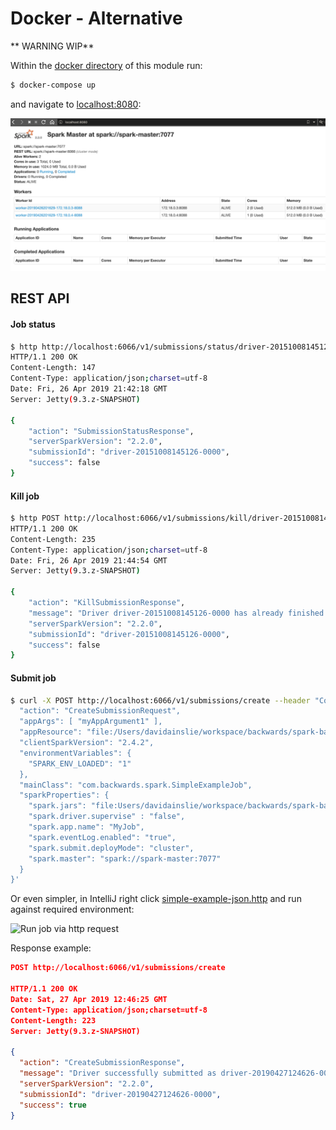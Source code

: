 # Docker - Alternative

** WARNING WIP**

Within the [docker directory](../docker) of this module run:

```bash
$ docker-compose up
```

and navigate to [localhost:8080](http://localhost:8080):

![Docker](images/docker.png)

## REST API

#### Job status

```bash
$ http http://localhost:6066/v1/submissions/status/driver-20151008145126-0000
HTTP/1.1 200 OK
Content-Length: 147
Content-Type: application/json;charset=utf-8
Date: Fri, 26 Apr 2019 21:42:18 GMT
Server: Jetty(9.3.z-SNAPSHOT)

{
    "action": "SubmissionStatusResponse",
    "serverSparkVersion": "2.2.0",
    "submissionId": "driver-20151008145126-0000",
    "success": false
}
```

#### Kill job

```bash
$ http POST http://localhost:6066/v1/submissions/kill/driver-20151008145126-0000
HTTP/1.1 200 OK
Content-Length: 235
Content-Type: application/json;charset=utf-8
Date: Fri, 26 Apr 2019 21:44:54 GMT
Server: Jetty(9.3.z-SNAPSHOT)

{
    "action": "KillSubmissionResponse",
    "message": "Driver driver-20151008145126-0000 has already finished or does not exist",
    "serverSparkVersion": "2.2.0",
    "submissionId": "driver-20151008145126-0000",
    "success": false
}
```

#### Submit job

```bash
$ curl -X POST http://localhost:6066/v1/submissions/create --header "Content-Type:application/json;charset=UTF-8" --data '{
  "action": "CreateSubmissionRequest",
  "appArgs": [ "myAppArgument1" ],
  "appResource": "file:/Users/davidainslie/workspace/backwards/spark-backwards/spark-and-hadoop-course/target/scala-2.12/spark-and-hadoop-course_2.12-0.1.0-SNAPSHOT.jar",      
  "clientSparkVersion": "2.4.2",
  "environmentVariables": {
    "SPARK_ENV_LOADED": "1"
  },
  "mainClass": "com.backwards.spark.SimpleExampleJob",
  "sparkProperties": {
    "spark.jars": "file:Users/davidainslie/workspace/backwards/spark-backwards/spark-and-hadoop-course/target/scala-2.12/spark-and-hadoop-course_2.12-0.1.0-SNAPSHOT.jar",
    "spark.driver.supervise" : "false",
    "spark.app.name": "MyJob",
    "spark.eventLog.enabled": "true",
    "spark.submit.deployMode": "cluster",
    "spark.master": "spark://spark-master:7077"
  }
}'
```

Or even simpler, in IntelliJ right click [simple-example-json.http](../src/main/resources/jobs/simple-example-json.http) and run against required environment:

![Run job via http request](images/run-job-via-http-request.png)

Response example:

```json
POST http://localhost:6066/v1/submissions/create

HTTP/1.1 200 OK
Date: Sat, 27 Apr 2019 12:46:25 GMT
Content-Type: application/json;charset=utf-8
Content-Length: 223
Server: Jetty(9.3.z-SNAPSHOT)

{
  "action": "CreateSubmissionResponse",
  "message": "Driver successfully submitted as driver-20190427124626-0000",
  "serverSparkVersion": "2.2.0",
  "submissionId": "driver-20190427124626-0000",
  "success": true
}
```


